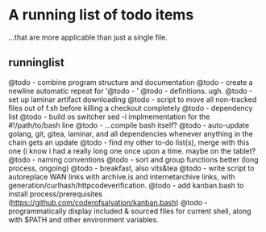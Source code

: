 # A running list of todo items
...that are more applicable than just a single file.

## runninglist
@todo - combine program structure and documentation
@todo - create a newline automatic repeat for '@todo - '
@todo - definitions. ugh.
@todo - set up laminar artifact downloading
@todo - script to move all non-tracked files out of f.sh before killing a checkout completely
@todo - dependency list
@todo - build os switcher sed -i implmementation for the #!/path/to/bash line
@todo - ...compile bash itself?
@todo - auto-update golang, git, gitea, laminar, and all dependencies whenever anything in the chain gets an update
@todo - find my other to-do list(s), merge with this one (i know i had a really long one once upon a time. maybe on the tablet?
@todo - naming conventions
@todo - sort and group functions better (long process, ongoing)
@todo - breakfast, also vits&tea
@todo - write script to autoreplace WAN links with archive.is and internetarchive links, with generation/curlhash/httpcodeverification.
@todo - add kanban.bash to install process/prerequisites (https://github.com/coderofsalvation/kanban.bash)
@todo - programmatically display included & sourced files for current shell, along with $PATH and other environment variables.
